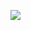 ![](https://cdn-mineru.openxlab.org.cn/result/2025-09-04/e6134de5-6981-4977-b295-c8863a7ed06b/8b875117225edef9e94b9f9cb174f86392104937794b8ff16b2780042dbba009.jpg)